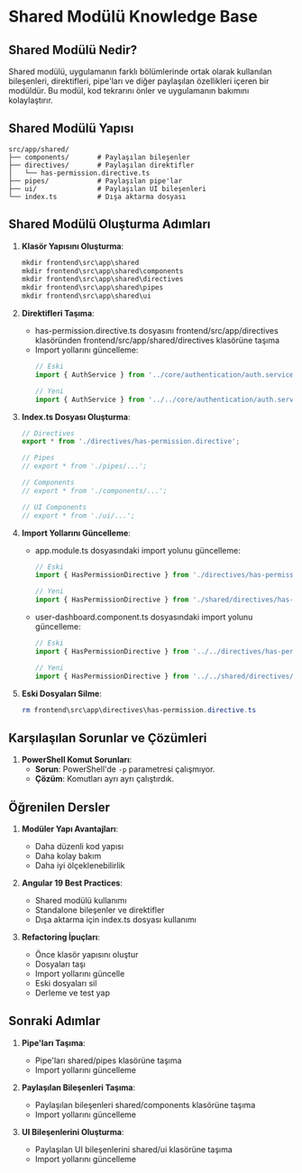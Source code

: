 # Shared Modülü Knowledge Base

## Shared Modülü Nedir?

Shared modülü, uygulamanın farklı bölümlerinde ortak olarak kullanılan bileşenleri, direktifleri, pipe'ları ve diğer paylaşılan özellikleri içeren bir modüldür. Bu modül, kod tekrarını önler ve uygulamanın bakımını kolaylaştırır.

## Shared Modülü Yapısı

```
src/app/shared/
├── components/       # Paylaşılan bileşenler
├── directives/       # Paylaşılan direktifler
│   └── has-permission.directive.ts
├── pipes/            # Paylaşılan pipe'lar
├── ui/               # Paylaşılan UI bileşenleri
└── index.ts          # Dışa aktarma dosyası
```

## Shared Modülü Oluşturma Adımları

1. **Klasör Yapısını Oluşturma**:
   ```powershell
   mkdir frontend\src\app\shared
   mkdir frontend\src\app\shared\components
   mkdir frontend\src\app\shared\directives
   mkdir frontend\src\app\shared\pipes
   mkdir frontend\src\app\shared\ui
   ```

2. **Direktifleri Taşıma**:
   - has-permission.directive.ts dosyasını frontend/src/app/directives klasöründen frontend/src/app/shared/directives klasörüne taşıma
   - Import yollarını güncelleme:
     ```typescript
     // Eski
     import { AuthService } from '../core/authentication/auth.service';
     
     // Yeni
     import { AuthService } from '../../core/authentication/auth.service';
     ```

3. **Index.ts Dosyası Oluşturma**:
   ```typescript
   // Directives
   export * from './directives/has-permission.directive';
   
   // Pipes
   // export * from './pipes/...';
   
   // Components
   // export * from './components/...';
   
   // UI Components
   // export * from './ui/...';
   ```

4. **Import Yollarını Güncelleme**:
   - app.module.ts dosyasındaki import yolunu güncelleme:
     ```typescript
     // Eski
     import { HasPermissionDirective } from './directives/has-permission.directive';
     
     // Yeni
     import { HasPermissionDirective } from './shared/directives/has-permission.directive';
     ```
   
   - user-dashboard.component.ts dosyasındaki import yolunu güncelleme:
     ```typescript
     // Eski
     import { HasPermissionDirective } from '../../directives/has-permission.directive';
     
     // Yeni
     import { HasPermissionDirective } from '../../shared/directives/has-permission.directive';
     ```

5. **Eski Dosyaları Silme**:
   ```powershell
   rm frontend\src\app\directives\has-permission.directive.ts
   ```

## Karşılaşılan Sorunlar ve Çözümleri

1. **PowerShell Komut Sorunları**:
   - **Sorun**: PowerShell'de `-p` parametresi çalışmıyor.
   - **Çözüm**: Komutları ayrı ayrı çalıştırdık.

## Öğrenilen Dersler

1. **Modüler Yapı Avantajları**:
   - Daha düzenli kod yapısı
   - Daha kolay bakım
   - Daha iyi ölçeklenebilirlik

2. **Angular 19 Best Practices**:
   - Shared modülü kullanımı
   - Standalone bileşenler ve direktifler
   - Dışa aktarma için index.ts dosyası kullanımı

3. **Refactoring İpuçları**:
   - Önce klasör yapısını oluştur
   - Dosyaları taşı
   - Import yollarını güncelle
   - Eski dosyaları sil
   - Derleme ve test yap

## Sonraki Adımlar

1. **Pipe'ları Taşıma**:
   - Pipe'ları shared/pipes klasörüne taşıma
   - Import yollarını güncelleme

2. **Paylaşılan Bileşenleri Taşıma**:
   - Paylaşılan bileşenleri shared/components klasörüne taşıma
   - Import yollarını güncelleme

3. **UI Bileşenlerini Oluşturma**:
   - Paylaşılan UI bileşenlerini shared/ui klasörüne taşıma
   - Import yollarını güncelleme 